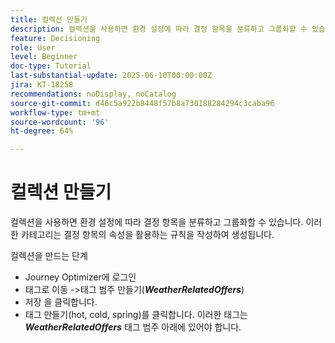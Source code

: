 ```yaml
---
title: 컬렉션 만들기
description: 컬렉션을 사용하면 환경 설정에 따라 결정 항목을 분류하고 그룹화할 수 있습니다. 이러한 카테고리는 결정 항목의 속성을 활용하는 규칙을 작성하여 생성됩니다.
feature: Decisioning
role: User
level: Beginner
doc-type: Tutorial
last-substantial-update: 2025-06-10T00:00:00Z
jira: KT-18258
recommendations: noDisplay, noCatalog
source-git-commit: d46c5a922b8448f57b8a730188284294c3caba96
workflow-type: tm+mt
source-wordcount: '96'
ht-degree: 64%

---
```



# 컬렉션 만들기

컬렉션을 사용하면 환경 설정에 따라 결정 항목을 분류하고 그룹화할 수 있습니다. 이러한 카테고리는 결정 항목의 속성을 활용하는 규칙을 작성하여 생성됩니다.

컬렉션을 만드는 단계

* Journey Optimizer에 로그인
* 태그로 이동 ->태그 범주 만들기(_&#x200B;**WeatherRelatedOffers**&#x200B;_)
* 저장 을 클릭합니다.
* 태그 만들기(hot, cold, spring)를 클릭합니다. 이러한 태그는 _&#x200B;**WeatherRelatedOffers**&#x200B;_ 태그 범주 아래에 있어야 합니다.

